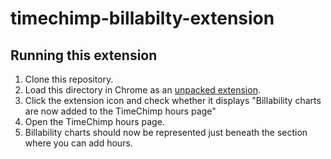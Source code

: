 # timechimp-billabilty-extension

## Running this extension

1. Clone this repository.
2. Load this directory in Chrome as an [unpacked extension](https://developer.chrome.com/docs/extensions/mv3/getstarted/development-basics/#load-unpacked).
3. Click the extension icon and check whether it displays "Billability charts are now added to the TimeChimp hours page"
4. Open the TimeChimp hours page.
5. Billability charts should now be represented just beneath the section where you can add hours.